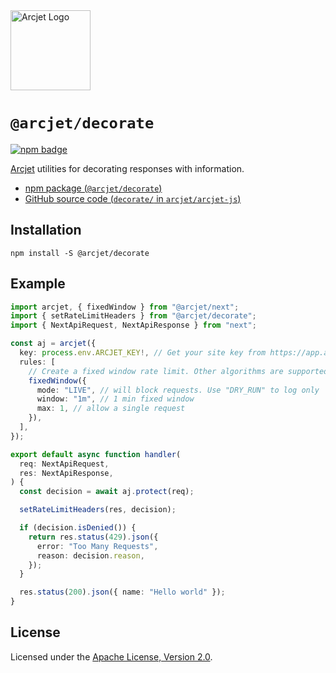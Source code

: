 <a href="https://arcjet.com" target="_arcjet-home">
  <picture>
    <source media="(prefers-color-scheme: dark)" srcset="https://arcjet.com/logo/arcjet-dark-lockup-voyage-horizontal.svg">
    <img src="https://arcjet.com/logo/arcjet-light-lockup-voyage-horizontal.svg" alt="Arcjet Logo" height="128" width="auto">
  </picture>
</a>

# `@arcjet/decorate`

<p>
  <a href="https://www.npmjs.com/package/@arcjet/decorate">
    <picture>
      <source media="(prefers-color-scheme: dark)" srcset="https://img.shields.io/npm/v/%40arcjet%2Fdecorate?style=flat-square&label=%E2%9C%A6Aj&labelColor=000000&color=5C5866">
      <img alt="npm badge" src="https://img.shields.io/npm/v/%40arcjet%2Fdecorate?style=flat-square&label=%E2%9C%A6Aj&labelColor=ECE6F0&color=ECE6F0">
    </picture>
  </a>
</p>

[Arcjet][arcjet] utilities for decorating responses with information.

- [npm package (`@arcjet/decorate`)](https://www.npmjs.com/package/@arcjet/decorate)
- [GitHub source code (`decorate/` in `arcjet/arcjet-js`)](https://github.com/arcjet/arcjet-js/tree/main/decorate)

## Installation

```shell
npm install -S @arcjet/decorate
```

## Example

```ts
import arcjet, { fixedWindow } from "@arcjet/next";
import { setRateLimitHeaders } from "@arcjet/decorate";
import { NextApiRequest, NextApiResponse } from "next";

const aj = arcjet({
  key: process.env.ARCJET_KEY!, // Get your site key from https://app.arcjet.com
  rules: [
    // Create a fixed window rate limit. Other algorithms are supported.
    fixedWindow({
      mode: "LIVE", // will block requests. Use "DRY_RUN" to log only
      window: "1m", // 1 min fixed window
      max: 1, // allow a single request
    }),
  ],
});

export default async function handler(
  req: NextApiRequest,
  res: NextApiResponse,
) {
  const decision = await aj.protect(req);

  setRateLimitHeaders(res, decision);

  if (decision.isDenied()) {
    return res.status(429).json({
      error: "Too Many Requests",
      reason: decision.reason,
    });
  }

  res.status(200).json({ name: "Hello world" });
}
```

## License

Licensed under the [Apache License, Version 2.0][apache-license].

[arcjet]: https://arcjet.com
[apache-license]: http://www.apache.org/licenses/LICENSE-2.0
